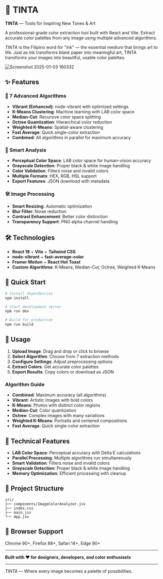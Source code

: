 
# 🎨 TINTA

**TINTA** — Tools for Inspiring New Tones & Art

A professional-grade color extraction tool built with React and Vite. Extract accurate color palettes from any image using multiple advanced algorithms.

*TINTA* is the Filipino word for "ink" — the essential medium that brings art to life. Just as ink transforms blank paper into meaningful art, TINTA transforms your images into beautiful, usable color palettes.

![Screenshot 2025-01-03 160332](https://github.com/user-attachments/assets/404d58b5-38e8-4cba-b21e-c8b314083bc8)

## ✨ Features

### 🚀 **7 Advanced Algorithms**
- **Vibrant (Enhanced)**: node-vibrant with optimized settings
- **K-Means Clustering**: Machine learning with LAB color space
- **Median-Cut**: Recursive color space splitting
- **Octree Quantization**: Hierarchical color reduction
- **Weighted K-Means**: Spatial-aware clustering
- **Fast Average**: Quick single-color extraction
- **Combined**: All algorithms in parallel for maximum accuracy

### 🎯 **Smart Analysis**
- **Perceptual Color Space**: LAB color space for human-vision accuracy
- **Grayscale Detection**: Proper black & white image handling
- **Color Validation**: Filters noise and invalid colors
- **Multiple Formats**: HEX, RGB, HSL support
- **Export Features**: JSON download with metadata

### 🛠️ **Image Processing**
- **Smart Resizing**: Automatic optimization
- **Blur Filter**: Noise reduction
- **Contrast Enhancement**: Better color distinction
- **Transparency Support**: PNG alpha channel handling

## 🛠️ **Technologies**

- **React 18** + **Vite** + **Tailwind CSS**
- **node-vibrant** + **fast-average-color**
- **Framer Motion** + **React Hot Toast**
- **Custom Algorithms**: K-Means, Median-Cut, Octree, Weighted K-Means

## 🚀 **Quick Start**

```bash
# Install dependencies
npm install

# Start development server
npm run dev

# Build for production
npm run build
```

## 🎯 **Usage**

1. **Upload Image**: Drag and drop or click to browse
2. **Select Algorithm**: Choose from 7 extraction methods
3. **Configure Settings**: Adjust preprocessing options
4. **Extract Colors**: Get accurate color palettes
5. **Export Results**: Copy colors or download as JSON

### **Algorithm Guide**
- **Combined**: Maximum accuracy (all algorithms)
- **Vibrant**: Artistic images with bold colors
- **K-Means**: Photos with distinct color regions
- **Median-Cut**: Color quantization
- **Octree**: Complex images with many variations
- **Weighted K-Means**: Portraits and centered compositions
- **Fast Average**: Quick single-color extraction

## 🔧 **Technical Features**

- **LAB Color Space**: Perceptual accuracy with Delta E calculations
- **Parallel Processing**: Multiple algorithms run simultaneously
- **Smart Validation**: Filters noise and invalid colors
- **Grayscale Detection**: Proper black & white image handling
- **Memory Optimization**: Efficient processing with cleanup

## 📁 **Project Structure**
```
src/
├── components/ImageColorAnalyzer.jsx
├── index.css
├── main.jsx
└── App.jsx
```

## 📱 **Browser Support**
Chrome 90+, Firefox 88+, Safari 14+, Edge 90+

---

**Built with ❤️ for designers, developers, and color enthusiasts**

---

*TINTA* — Where every image becomes a palette of possibilities.
